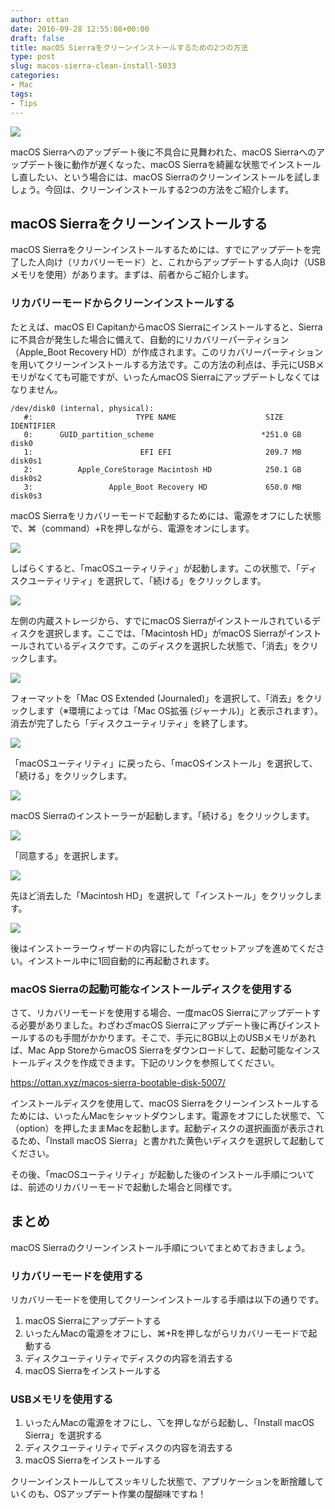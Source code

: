 ```yaml
---
author: ottan
date: 2016-09-28 12:55:08+00:00
draft: false
title: macOS Sierraをクリーンインストールするための2つの方法
type: post
slug: macos-sierra-clean-install-5033
categories:
- Mac
tags:
- Tips
---
```


![](/uploads/2016/09/160928-57ebb3514ace8.jpg)






macOS Sierraへのアップデート後に不具合に見舞われた、macOS Sierraへのアップデート後に動作が遅くなった、macOS Sierraを綺麗な状態でインストールし直したい、という場合には、macOS Sierraのクリーンインストールを試しましょう。今回は、クリーンインストールする2つの方法をご紹介します。





## macOS Sierraをクリーンインストールする





macOS Sierraをクリーンインストールするためには、すでにアップデートを完了した人向け（リカバリーモード）と、これからアップデートする人向け（USBメモリを使用）があります。まずは、前者からご紹介します。





### リカバリーモードからクリーンインストールする





たとえば、macOS El CapitanからmacOS Sierraにインストールすると、Sierraに不具合が発生した場合に備えて、自動的にリカバリーパーティション（Apple_Boot Recovery HD）が作成されます。このリカバリーパーティションを用いてクリーンインストールする方法です。この方法の利点は、手元にUSBメモリがなくても可能ですが、いったんmacOS Sierraにアップデートしなくてはなりません。




    
    /dev/disk0 (internal, physical):
       #:                       TYPE NAME                    SIZE       IDENTIFIER
       0:      GUID_partition_scheme                        *251.0 GB   disk0
       1:                        EFI EFI                     209.7 MB   disk0s1
       2:          Apple_CoreStorage Macintosh HD            250.1 GB   disk0s2
       3:                 Apple_Boot Recovery HD             650.0 MB   disk0s3





macOS Sierraをリカバリーモードで起動するためには、電源をオフにした状態で、⌘（command）+Rを押しながら、電源をオンにします。





![](/uploads/2016/09/160928-57ebb37f36704.png)






しばらくすると、「macOSユーティリティ」が起動します。この状態で、「ディスクユーティリティ」を選択して、「続ける」をクリックします。





![](/uploads/2016/09/160928-57ebb38415404.png)






左側の内蔵ストレージから、すでにmacOS Sierraがインストールされているディスクを選択します。ここでは、「Macintosh HD」がmacOS Sierraがインストールされているディスクです。このディスクを選択した状態で、「消去」をクリックします。





![](/uploads/2016/09/160928-57ebb388e0a2c.png)






フォーマットを「Mac OS Extended (Journaled)」を選択して、「消去」をクリックします（※環境によっては「Mac OS拡張 (ジャーナル)」と表示されます）。消去が完了したら「ディスクユーティリティ」を終了します。





![](/uploads/2016/09/160928-57ebb39fc9063.png)






「macOSユーティリティ」に戻ったら、「macOSインストール」を選択して、「続ける」をクリックします。





![](/uploads/2016/09/160928-57ebb3903bdd8.png)






macOS Sierraのインストーラーが起動します。「続ける」をクリックします。





![](/uploads/2016/09/160928-57ebb398e60e6.png)






「同意する」を選択します。





![](/uploads/2016/09/160928-57ebb3b18f37d.png)






先ほど消去した「Macintosh HD」を選択して「インストール」をクリックします。





![](/uploads/2016/09/160928-57ebb3b95d700.png)






後はインストーラーウィザードの内容にしたがってセットアップを進めてください。インストール中に1回自動的に再起動されます。





### macOS Sierraの起動可能なインストールディスクを使用する





さて、リカバリーモードを使用する場合、一度macOS Sierraにアップデートする必要がありました。わざわざmacOS Sierraにアップデート後に再びインストールするのも手間がかかります。そこで、手元に8GB以上のUSBメモリがあれば、Mac App StoreからmacOS Sierraをダウンロードして、起動可能なインストールディスクを作成できます。下記のリンクを参照してください。



https://ottan.xyz/macos-sierra-bootable-disk-5007/



インストールディスクを使用して、macOS Sierraをクリーンインストールするためには、いったんMacをシャットダウンします。電源をオフにした状態で、⌥（option）を押したままMacを起動します。起動ディスクの選択画面が表示されるため、「Install macOS Sierra」と書かれた黄色いディスクを選択して起動してください。





その後、「macOSユーティリティ」が起動した後のインストール手順については、前述のリカバリーモードで起動した場合と同様です。





## まとめ





macOS Sierraのクリーンインストール手順についてまとめておきましょう。





### リカバリーモードを使用する





リカバリーモードを使用してクリーンインストールする手順は以下の通りです。






  1. macOS Sierraにアップデートする
  2. いったんMacの電源をオフにし、⌘+Rを押しながらリカバリーモードで起動する
  3. ディスクユーティリティでディスクの内容を消去する
  4. macOS Sierraをインストールする




### USBメモリを使用する






  1. いったんMacの電源をオフにし、⌥を押しながら起動し、「Install macOS Sierra」を選択する
  2. ディスクユーティリティでディスクの内容を消去する
  3. macOS Sierraをインストールする




クリーンインストールしてスッキリした状態で、アプリケーションを断捨離していくのも、OSアップデート作業の醍醐味ですね！
